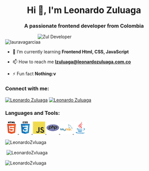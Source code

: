 <h1 align="center">Hi 👋, I'm Leonardo Zuluaga</h1>
<h3 align="center">A passionate frontend developer from Colombia</h3>

<img align="right" alt="Zul Developer" width="400" src="https://www.dice.com/binaries/content/gallery/dice/insights/2018/01/Freelance-Developer-Dice.jpeg">


<p align="left"> <img src="https://komarev.com/ghpvc/?username=lauravagarciaa&label=Profile%20views&color=0e75b6&style=flat" alt="lauravagarciaa" /> </p>

- 🌱 I’m currently learning **Frontend Html, CSS, JavaScript**

- 📫 How to reach me **lzuluaga@leonardozuluaga.com.co**

- ⚡ Fun fact **Nothing:v**

<h3 align="left">Connect with me:</h3>
<p align="left">
<a href="https://www.linkedin.com/in/leonardo-zuluaga/" target="blank"><img align="center" src="https://raw.githubusercontent.com/rahuldkjain/github-profile-readme-generator/master/src/images/icons/Social/linked-in-alt.svg" alt="Leonardo Zuluaga" height="30" width="40" /></a>
<a href="https://instagram.com/lzuluaga" target="blank"><img align="center" src="https://raw.githubusercontent.com/rahuldkjain/github-profile-readme-generator/master/src/images/icons/Social/instagram.svg" alt="Leonardo Zuluaga" height="30" width="40" /></a>
</p>

<h3 align="left">Languages and Tools:</h3>
<p align="left"> <a href="https://www.w3.org/html/" target="_blank" rel="noreferrer"> <img src="https://raw.githubusercontent.com/devicons/devicon/master/icons/html5/html5-original-wordmark.svg" alt="html5" width="40" height="40"/> </a> <a href="https://www.w3schools.com/css/" target="_blank" rel="noreferrer"> <img src="https://raw.githubusercontent.com/devicons/devicon/master/icons/css3/css3-original-wordmark.svg" alt="css3" width="40" height="40"/> </a> <a href="https://developer.mozilla.org/en-US/docs/Web/JavaScript" target="_blank" rel="noreferrer"> <img src="https://raw.githubusercontent.com/devicons/devicon/master/icons/javascript/javascript-original.svg" alt="javascript" width="40" height="40"/> </a> <a href="https://www.php.net" target="_blank" rel="noreferrer"> <img src="https://raw.githubusercontent.com/devicons/devicon/master/icons/php/php-original.svg" alt="php" width="40" height="40"/> </a> <a href="https://www.mysql.com/" target="_blank" rel="noreferrer"> <img src="https://raw.githubusercontent.com/devicons/devicon/master/icons/mysql/mysql-original-wordmark.svg" alt="mysql" width="40" height="40"/> </a>  <a href="https://www.java.com" target="_blank" rel="noreferrer"> <img src="https://raw.githubusercontent.com/devicons/devicon/master/icons/java/java-original.svg" alt="java" width="40" height="40"/> </a> </p>

<p><img align="center" src="https://github-readme-stats.vercel.app/api/top-langs?username=zuluagal&show_icons=true&locale=en&layout=compact" alt="LeonardoZvluaga" /></p>

<p>&nbsp;<img align="center" src="https://github-readme-stats.vercel.app/api?username=zuluagal&show_icons=true&locale=en" alt="LeonardoZvluaga" /></p>

<p><img align="center" src="https://github-readme-streak-stats.herokuapp.com/?user=zuluagal&" alt="LeonardoZvluaga" /></p>

<!---
zuluagal/zuluagal is a ✨ special ✨ repository because its `README.md` (this file) appears on your GitHub profile.
You can click the Preview link to take a look at your changes.
--->
